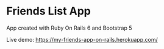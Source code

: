 # Friends List App
App created with Ruby On Rails 6 and Bootstrap 5

Live demo: https://my-friends-app-on-rails.herokuapp.com/
